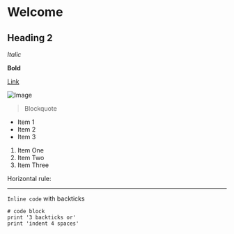 # Welcome

## Heading 2

*Italic*

**Bold**

[Link](http:/google/a.com)

![Image](https://media-cldnry.s-nbcnews.com/image/upload/t_fit-760w,f_auto,q_auto:best/streams/2013/March/130326/1C6639340-google-logo.jpg)

> Blockquote

* Item 1
* Item 2
* Item 3

1. Item One
2. Item Two
3. Item Three

Horizontal rule:

---

`Inline code` with backticks

```
# code block
print '3 backticks or'
print 'indent 4 spaces'
```
